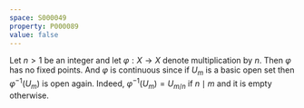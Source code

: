 ```yaml
---
space: S000049
property: P000089
value: false
---
```


Let $n>1$ be an integer and let $\varphi:X\to X$ denote multiplication by $n$. Then $\varphi$ has no fixed points. And $\varphi$ is continuous since if $U_m$ is a basic open set then $\varphi^{-1}(U_m)$ is open again. Indeed, $\varphi^{-1}(U_m) = U_{m/n}$ if $n \mid m$ and it is empty otherwise.

